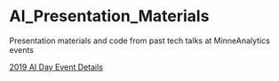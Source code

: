 # AI_Presentation_Materials
Presentation materials and code from past tech talks at MinneAnalytics events

[2019 AI Day Event Details](https://www.eventbrite.com/e/artificial-intelligence-day-registration-58682324412#)
